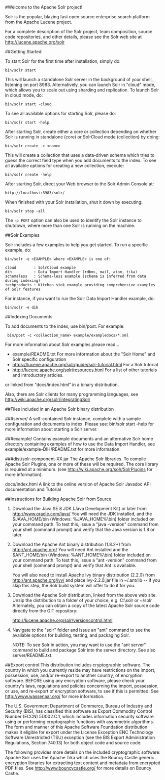 <!--
 Licensed to the Apache Software Foundation (ASF) under one or more
 contributor license agreements.  See the NOTICE file distributed with
 this work for additional information regarding copyright ownership.
 The ASF licenses this file to You under the Apache License, Version 2.0
 (the "License"); you may not use this file except in compliance with
 the License.  You may obtain a copy of the License at

     http://www.apache.org/licenses/LICENSE-2.0

 Unless required by applicable law or agreed to in writing, software
 distributed under the License is distributed on an "AS IS" BASIS,
 WITHOUT WARRANTIES OR CONDITIONS OF ANY KIND, either express or implied.
 See the License for the specific language governing permissions and
 limitations under the License.
-->


#Welcome to the Apache Solr project!


Solr is the popular, blazing fast open source enterprise search platform
from the Apache Lucene project.

For a complete description of the Solr project, team composition, source
code repositories, and other details, please see the Solr web site at
http://lucene.apache.org/solr


##Getting Started


To start Solr for the first time after installation, simply do:

    bin/solr start

This will launch a standalone Solr server in the background of your shell,
listening on port 8983. Alternatively, you can launch Solr in "cloud" mode,
which allows you to scale out using sharding and replication. To launch Solr
in cloud mode, do:

    bin/solr start -cloud

To see all available options for starting Solr, please do:

    bin/solr start -help

After starting Solr, create either a core or collection depending on whether
Solr is running in standalone (core) or SolrCloud mode (collection) by doing:

    bin/solr create -c <name>

This will create a collection that uses a data-driven schema which tries to guess
the correct field type when you add documents to the index. To see all available
options for creating a new collection, execute:

    bin/solr create -help

After starting Solr, direct your Web browser to the Solr Admin Console at:

    http://localhost:8983/solr/

When finished with your Solr installation, shut it down by executing:

    bin/solr stop -all

The `-p PORT` option can also be used to identify the Solr instance to shutdown,
where more than one Solr is running on the machine.


##Solr Examples


Solr includes a few examples to help you get started. To run a specific example, do:

    bin/solr -e <EXAMPLE> where <EXAMPLE> is one of:

    cloud        : SolrCloud example
    dih          : Data Import Handler (rdbms, mail, atom, tika)
    schemaless   : Schema-less example (schema is inferred from data during indexing)
    techproducts : Kitchen sink example providing comprehensive examples of Solr features

For instance, if you want to run the Solr Data Import Handler example, do:

    bin/solr -e dih


##Indexing Documents


To add documents to the index, use bin/post.  For example:

     bin/post -c <collection_name> example/exampledocs/*.xml

For more information about Solr examples please read...

 * example/README.txt
   For more information about the "Solr Home" and Solr specific configuration
 * https://lucene.apache.org/solr/guide/solr-tutorial.html
   For a Solr tutorial
 * http://lucene.apache.org/solr/resources.html
   For a list of other tutorials and introductory articles.

or linked from "docs/index.html" in a binary distribution.

Also, there are Solr clients for many programming languages, see
   http://wiki.apache.org/solr/IntegratingSolr


##Files included in an Apache Solr binary distribution


###server/
  A self-contained Solr instance, complete with a sample
  configuration and documents to index. Please see: bin/solr start -help
  for more information about starting a Solr server.

###example/
  Contains example documents and an alternative Solr home
  directory containing examples of how to use the Data Import Handler,
  see example/example-DIH/README.txt for more information.

###dist/solr-component-XX.jar
  The Apache Solr libraries.  To compile Apache Solr Plugins,
  one or more of these will be required.  The core library is
  required at a minimum. (see http://wiki.apache.org/solr/SolrPlugins
  for more information).

docs/index.html
  A link to the online version of Apache Solr Javadoc API documentation and Tutorial


##Instructions for Building Apache Solr from Source

1. Download the Java SE 8 JDK (Java Development Kit) or later from http://www.oracle.com/java/
   You will need the JDK installed, and the $JAVA_HOME/bin (Windows: %JAVA_HOME%\bin)
   folder included on your command path. To test this, issue a "java -version" command
   from your shell (command prompt) and verify that the Java version is 1.8 or later.

2. Download the Apache Ant binary distribution (1.8.2+) from
   http://ant.apache.org/  You will need Ant installed and the $ANT_HOME/bin (Windows:
   %ANT_HOME%\bin) folder included on your command path. To test this, issue a
   "ant -version" command from your shell (command prompt) and verify that Ant is
   available.

   You will also need to install Apache Ivy binary distribution (2.2.0) from
   http://ant.apache.org/ivy/ and place ivy-2.2.0.jar file in ~/.ant/lib -- if you skip
   this step, the Solr build system will offer to do it for you.

3. Download the Apache Solr distribution, linked from the above web site.
   Unzip the distribution to a folder of your choice, e.g. C:\solr or ~/solr
   Alternately, you can obtain a copy of the latest Apache Solr source code
   directly from the GIT repository:

      http://lucene.apache.org/solr/versioncontrol.html

4. Navigate to the "solr" folder and issue an "ant" command to see the available options
   for building, testing, and packaging Solr.

   NOTE:
   To see Solr in action, you may want to use the "ant server" command to build
   and package Solr into the server directory. See also server/README.txt.


##Export control
This distribution includes cryptographic software.  The country in
which you currently reside may have restrictions on the import,
possession, use, and/or re-export to another country, of
encryption software.  BEFORE using any encryption software, please
check your country's laws, regulations and policies concerning the
import, possession, or use, and re-export of encryption software, to
see if this is permitted.  See <http://www.wassenaar.org/> for more
information.

The U.S. Government Department of Commerce, Bureau of Industry and
Security (BIS), has classified this software as Export Commodity
Control Number (ECCN) 5D002.C.1, which includes information security
software using or performing cryptographic functions with asymmetric
algorithms.  The form and manner of this Apache Software Foundation
distribution makes it eligible for export under the License Exception
ENC Technology Software Unrestricted (TSU) exception (see the BIS
Export Administration Regulations, Section 740.13) for both object
code and source code.

The following provides more details on the included cryptographic
software:
    Apache Solr uses the Apache Tika which uses the Bouncy Castle generic encryption libraries for
    extracting text content and metadata from encrypted PDF files.
    See http://www.bouncycastle.org/ for more details on Bouncy Castle.
